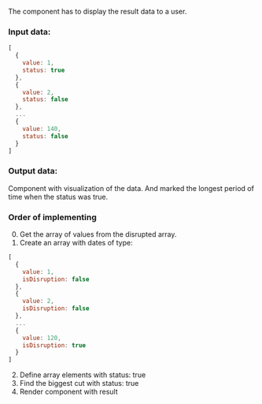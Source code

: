 The component has to display the result data to a user.
 
### Input data:
```js
[
  {
    value: 1,
    status: true
  },
  {
    value: 2,
    status: false
  },
  ... 
  {
    value: 140,
    status: false
  }
]

```
### Output data:
Component with visualization of the data.
And marked the longest period of time when the status was true.

### Order of implementing
0. Get the array of values from the disrupted array.
1. Create an array with dates of type:
```js
[
  {
    value: 1,
    isDisruption: false
  },
  {
    value: 2,
    isDisruption: false
  },
  ... 
  {
    value: 120,
    isDisruption: true
  }
]
```
2. Define array elements with status: true
3. Find the biggest cut with status: true
4. Render component with result
